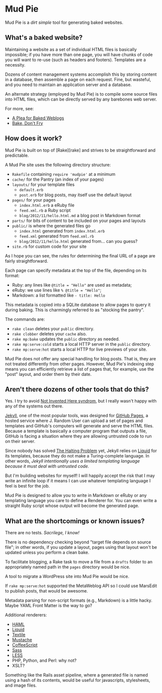 # Mud Pie

Mud Pie is a *dirt simple* tool for generating baked websites.

## What's a baked website?

Maintaining a website as a set of individual HTML files is basically impossible; if you have more than one page, you will have chunks of code you will want to re-use (such as headers and footers). Templates are a necessity.

Dozens of content management systems accomplish this by storing content in a database, then assemble a page on each request. Fine, but wasteful, and you need to maintain an application server and a database.

An alternate strategy (employed by Mud Pie) is to compile some source files into HTML files, which can be directly served by any barebones web server.

For more, see:

- [A Plea for Baked Weblogs](http://inessential.com/2011/03/16/a_plea_for_baked_weblogs)
- [Bake, Don't Fry](http://www.aaronsw.com/weblog/000404)

## How does it work?

Mud Pie is built on top of [Rake][rake] and strives to be straightforward and predictable.

A Mud Pie site uses the following directory structure:

- `Rakefile` containing `require 'mudpie'` at a minimum
- `cache/` for the Pantry (an index of your pages)
- `layouts/` for your template files
  - `default.erb`
  - `post.erb` for blog posts, may itself use the default layout
- `pages/` for your pages
  - `index.html.erb` a eRuby file
  - `feed.xml.rb` a Ruby script
  - `blog/2012/11/hello.html.md` a blog post in Markdown format
- `parts/` for bits of content to be included on your pages and layouts
- `public/` is where the generated files go
  - `index.html` generated from `index.html.erb`
  - `feed.xml` generated from `feed.xml.rb`
  - `blog/2012/11/hello.html` generated from... can you guess?
- `site.rb` for custom code for your site

As I hope you can see, the rules for determining the final URL of a page are fairly straightforward.

Each page can specify metadata at the top of the file, depending on its format:

- Ruby: any lines like `@title = "Hello"` are used as metadata;
- eRuby: we use lines like `% @title = "Hello"`;
- Markdown: a list formatted like `- title: Hello`

This metadata is copied into a SQLite database to allow pages to query it during baking. This is charmingly referred to as "stocking the pantry".

The commands are:

- `rake clean` deletes your `public` directory.
- `rake clobber` deletes your `cache` also.
- `rake mp:bake` updates the `public` directory as needed.
- `rake mp:serve:cold` starts a local HTTP server in the `public` directory.
- `rake mp:serve:hot` starts a local HTTP for live previews of your site.

Mud Pie does not offer any special handling for blog posts. That is, they are not treated differently from other pages. However, Mud Pie's indexing step means you can efficiently retrieve a list of pages that, for example, use the "post" layout, and order them by their date.

## Aren't there dozens of other tools that do this?

Yes. I try to avoid [Not Invented Here syndrom][nih], but I really wasn't happy with any of the systems out there.

[Jekyll][jekyll], one of the most popular tools, was designed for [GitHub Pages][gp], a hosted service where J. Random User can upload a set of pages and templates and GitHub's computers will generate and serve the HTML files. Because a template is basically a computer program that outputs a file, GitHub is facing a situation where they are allowing untrusted code to run on their server.

Since nobody has solved [The Halting Problem][halting] yet, Jekyll relies on [Liquid][liquid] for its templates, because they do not make a Turing-complete language. In other words, _Jekyll intentionally uses a limited templating language because it must deal with untrusted code._

But I'm building websites for myself! I will happily accept the risk that I may write an infinite loop if it means I can use whatever templating language I feel is best for the job.

Mud Pie is designed to allow you to write in Markdown or eRuby or any templating language you care to define a Renderer for. You can even write a straight Ruby script whose output will become the generated page.

[nih]: http://www.joelonsoftware.com/articles/fog0000000007.html
[jekyll]: https://github.com/mojombo/jekyll
[gp]: http://pages.github.com
[halting]: http://www.cgl.uwaterloo.ca/~csk/halt/
[liquid]: http://liquidmarkup.org

## What are the shortcomings or known issues?

There are no tests. _Sacrilege, I know!_

There is no dependency checking beyond "target file depends on source file"; in other words, if you update a layout, pages using that layout won't be updated unless you perform a clean bake.

To facilitate blogging, a Rake task to move a file from a `drafts` folder to an appropriately named path in the `pages` directory would be nice.

A tool to migrate a WordPress site into Mud Pie would be nice.

If `rake mp:serve:hot` supported the MetaWeblog API so I could use MarsEdit to publish posts, that would be awesome.

Metadata parsing for non-script formats (e.g., Markdown) is a little hacky. Maybe YAML Front Matter is the way to go?

Additional renderers:

- [HAML](http://haml.info)
- [Liquid](http://liquidmarkup.org)
- [Textile](http://textile.thresholdstate.com)
- [Mustache](http://mustache.github.com/)
- [CoffeeScript](http://coffeescript.org)
- [Sass](http://sass-lang.com)
- [LESS](http://lesscss.org)
- PHP, Python, and Perl: why not?
- XSLT?

Something like the Rails asset pipeline, where a generated file is named using a hash of its contents, would be useful for javascripts, stylesheets, and image files.

